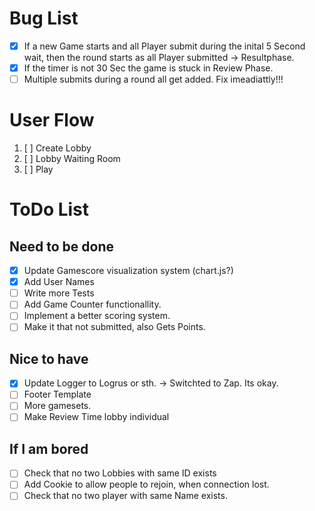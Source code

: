 # Bug List

- [x] If a new Game starts and all Player submit during the inital 5 Second wait, then the round starts as all Player
  submitted -> Resultphase.
- [x] If the timer is not 30 Sec the game is stuck in Review Phase.
- [ ] Multiple submits during a round all get added. Fix imeadiattly!!!

# User Flow

1) [ ] Create Lobby
2) [ ] Lobby Waiting Room
3) [ ] Play

# ToDo List

## Need to be done

- [x] Update Gamescore visualization system (chart.js?)
- [x] Add User Names
- [ ] Write more Tests
- [ ] Add Game Counter functionallity.
- [ ] Implement a better scoring system.
- [ ] Make it that not submitted, also Gets Points.

## Nice to have

- [x] Update Logger to Logrus or sth. -> Switchted to Zap. Its okay.
- [ ] Footer Template
- [ ] More gamesets.
- [ ] Make Review Time lobby individual

## If I am bored

- [ ] Check that no two Lobbies with same ID exists
- [ ] Add Cookie to allow people to rejoin, when connection lost.
- [ ] Check that no two player with same Name exists.
